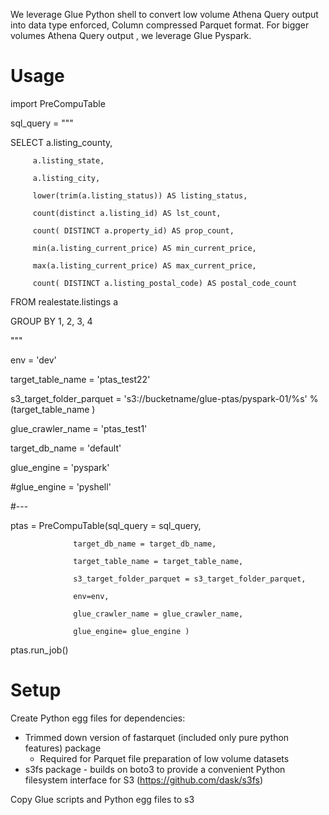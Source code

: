 We leverage Glue Python shell to convert low volume  Athena Query output   into data type enforced, Column compressed Parquet format. For bigger volumes Athena Query output , we leverage Glue Pyspark.

Usage
=====

import PreCompuTable

sql_query = """

SELECT a.listing_county,

         a.listing_state,

         a.listing_city,

         lower(trim(a.listing_status)) AS listing_status,

         count(distinct a.listing_id) AS lst_count,

         count( DISTINCT a.property_id) AS prop_count,

         min(a.listing_current_price) AS min_current_price,

         max(a.listing_current_price) AS max_current_price,

         count( DISTINCT a.listing_postal_code) AS postal_code_count

FROM  realestate.listings a  

GROUP BY  1, 2, 3, 4

""" 

env = 'dev'

target_table_name = 'ptas_test22'

s3_target_folder_parquet =  's3://bucketname/glue-ptas/pyspark-01/%s' %(target_table_name )

glue_crawler_name = 'ptas_test1' 

target_db_name = 'default'

glue_engine = 'pyspark'

#glue_engine = 'pyshell'

#---

ptas = PreCompuTable(sql_query = sql_query, 

                  target_db_name = target_db_name, 

                  target_table_name = target_table_name, 

                  s3_target_folder_parquet = s3_target_folder_parquet, 

                  env=env, 

                  glue_crawler_name = glue_crawler_name, 

                  glue_engine= glue_engine )


ptas.run_job() 


Setup
======
Create Python egg files for  dependencies:

- Trimmed down version of fastarquet (included only pure python features) package
	- Required for Parquet file preparation of  low volume datasets
- s3fs package
        - builds on boto3 to provide a convenient Python filesystem interface for S3 (https://github.com/dask/s3fs)


Copy Glue scripts and Python egg files to s3  
